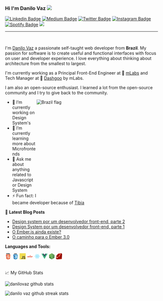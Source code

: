 
### Hi I'm Danilo Vaz <img src="https://user-images.githubusercontent.com/1218337/116262961-5c6f8700-a74f-11eb-8409-d50d17e218c4.gif" width="50px">

[![Linkedin Badge](https://img.shields.io/badge/-danilovaz-blue?style=flat&logo=Linkedin&logoColor=white&link=https://www.linkedin.com/in/danilovaz/)](https://www.linkedin.com/in/danilovaz/)
[![Medium Badge](https://img.shields.io/badge/-@danilovaz-000000?style=flat&labelColor=000000&logo=Medium&link=https://medium.com/@danilovaz)](https://medium.com/@danilovaz)
[![Twitter Badge](https://img.shields.io/badge/-@_danilovaz-1ca0f1?style=flat&labelColor=1ca0f1&logo=twitter&logoColor=white&link=https://twitter.com/_danilovaz)](https://twitter.com/_danilovaz)
[![Instagram Badge](https://img.shields.io/badge/-@cafecomfront-purple?style=flat&logo=instagram&logoColor=white&link=https://instagram.com/cafecomfront/)](https://instagram.com/cafecomfront)
[![Spotify Badge](https://img.shields.io/badge/-@cafecomfront-green?style=flat&logo=spotify&logoColor=white&link=https://open.spotify.com/show/3zi7ddIq2xn172zTDHyI2H?si=7UTcFxR_RbmJqunz4zkuAw)](https://open.spotify.com/show/3zi7ddIq2xn172zTDHyI2H?si=7UTcFxR_RbmJqunz4zkuAw)
![](https://visitor-badge.glitch.me/badge?page_id=danilovaz.danilovaz)

---

<br />

I'm [Danilo Vaz](https://www.linkedin.com/in/danilovaz/) a passionate self-taught web developer from <b>Brazil</b>. My passion for software is to create useful and functional interfaces with focus on user and developer experience. I love everything about thinking about architecture from the smallest to largest.

I'm currently working as a Principal Front-End Engineer at :orange_heart: [mLabs](https://mlabs.com.br/) and Tech Manager at 💛 [Dashgoo](https://dashgoo.com/) by mLabs.

I am also an open-source enthusiast. I learned a lot from the open-source community and I try to give back to the community.

<img align="right" alt="Brazil flag" src="https://user-images.githubusercontent.com/1218337/116272214-1dddca80-a757-11eb-83c4-b044c134ce5f.gif" width="400" height="320" />
  
- 🔭 I’m currently working on Design System's
- 🌱 I’m currently learning more about Microfrontends
- 💬 Ask me about anything related to Javascript or Design System
- ⚡ Fun fact: I became developer because of [Tibia](https://www.tibia.com/account/)

📕 **Latest Blog Posts**
<!-- BLOG-POST-LIST:START -->
- [Design system por um desenvolvedor front-end, parte 2](https://medium.com/techatquero/design-system-por-um-desenvolvedor-front-end-parte-2-7b420af7aa9e)
- [Design System por um desenvolvedor front-end, parte 1](https://medium.com/techatquero/design-system-por-um-desenvolvedor-front-end-parte-1-93a17f3c5c0c)
- [O Ember.js ainda existe?](https://medium.com/@danilovaz/o-ember-js-ainda-existe-4e02e2435695)
- [O caminho para o Ember 3.0](https://medium.com/@danilovaz/o-caminho-para-o-ember-3-0-66bfef66e7ee)
<!-- BLOG-POST-LIST:END -->

**Languages and Tools:**  

<code><img height="20" src="https://raw.githubusercontent.com/github/explore/80688e429a7d4ef2fca1e82350fe8e3517d3494d/topics/html/html.png"></code>
<code><img height="20" src="https://raw.githubusercontent.com/github/explore/80688e429a7d4ef2fca1e82350fe8e3517d3494d/topics/css/css.png"></code>
<code><img height="20" src="https://raw.githubusercontent.com/github/explore/80688e429a7d4ef2fca1e82350fe8e3517d3494d/topics/javascript/javascript.png"></code>
<code><img height="20" src="https://raw.githubusercontent.com/github/explore/80688e429a7d4ef2fca1e82350fe8e3517d3494d/topics/ember/ember.png"></code>
<code><img height="20" src="https://raw.githubusercontent.com/github/explore/80688e429a7d4ef2fca1e82350fe8e3517d3494d/topics/react/react.png"></code>
<code><img height="20" src="https://raw.githubusercontent.com/github/explore/80688e429a7d4ef2fca1e82350fe8e3517d3494d/topics/vue/vue.png"></code>
<code><img height="20" src="https://raw.githubusercontent.com/github/explore/80688e429a7d4ef2fca1e82350fe8e3517d3494d/topics/nodejs/nodejs.png"></code>
<code><img height="20" src="https://raw.githubusercontent.com/github/explore/80688e429a7d4ef2fca1e82350fe8e3517d3494d/topics/ruby/ruby.png"></code>

<br>📈 My GitHub Stats

<p align="left"> <img src="https://github-readme-stats.vercel.app/api?username=danilovaz&count_private=true&show_icons=true&theme=gotham&hide_border=true" alt="danilovaz github stats" /></p>
<p align="left"> <img src="https://github-readme-streak-stats.herokuapp.com/?user=danilovaz&hide_border=true&date_format=d%20F[,%20Y]&theme=gotham&mode=weekly" alt="danilo vaz github streak stats" /></p>
